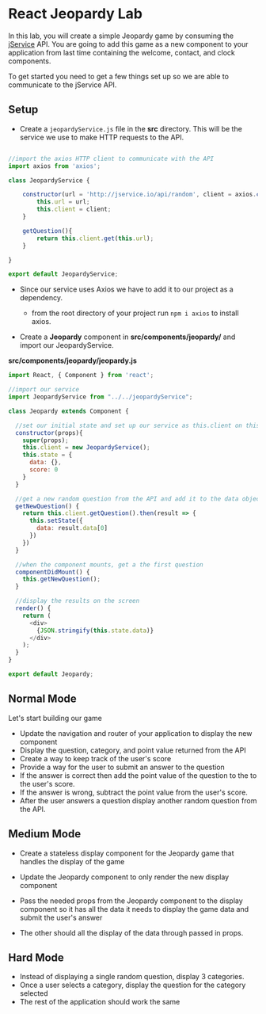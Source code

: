 # React Jeopardy Lab
In this lab, you will create a simple Jeopardy game by consuming the [jService](http://jservice.io/) API. You are going to add this game as a new component to your application from last time containing the welcome, contact, and clock components.

To get started you need to get a few things set up so we are able to communicate to the jService API.

## Setup

* Create a `jeopardyService.js` file in the **src** directory. This will be the service we use to make HTTP requests to the API.
```javascript

//import the axios HTTP client to communicate with the API
import axios from 'axios';

class JeopardyService {

    constructor(url = 'http://jservice.io/api/random', client = axios.create()){
        this.url = url;
        this.client = client;
    }

    getQuestion(){
        return this.client.get(this.url);
    }

}

export default JeopardyService;

```

* Since our service uses Axios we have to add it to our project as a dependency.
    * from the root directory of your project run `npm i axios` to install axios.

* Create a **Jeopardy** component in **src/components/jeopardy/** and import our JeopardyService.

**src/components/jeopardy/jeopardy.js**
```javascript
import React, { Component } from 'react';

//import our service
import JeopardyService from "../../jeopardyService";

class Jeopardy extends Component {

  //set our initial state and set up our service as this.client on this component
  constructor(props){
    super(props);
    this.client = new JeopardyService();
    this.state = {
      data: {},
      score: 0
    }
  }

  //get a new random question from the API and add it to the data object in state
  getNewQuestion() {
    return this.client.getQuestion().then(result => {
      this.setState({
        data: result.data[0]
      })
    })
  }

  //when the component mounts, get a the first question
  componentDidMount() {
    this.getNewQuestion();
  }

  //display the results on the screen
  render() {
    return (
      <div>
        {JSON.stringify(this.state.data)}
      </div>
    );
  }
}

export default Jeopardy;

```

## Normal Mode
Let's start building our game

* Update the navigation and router of your application to display the new component
* Display the question, category, and point value returned from the API
* Create a way to keep track of the user's score
* Provide a way for the user to submit an answer to the question
* If the answer is correct then add the point value of the question to the to the user's score. 
* If the answer is wrong, subtract the point value from the user's score.
* After the user answers a question display another random question from the API.

## Medium Mode 

* Create a stateless display component for the Jeopardy game that handles the display of the game
* Update the Jeopardy component to only render the new display component
* Pass the needed props from the Jeopardy component to the display component so it has all the data it needs to display the game data and submit the user's answer

* The other should all the display of the data through passed in props. 

## Hard Mode
* Instead of displaying a single random question, display 3 categories. 
* Once a user selects a category, display the question for the category selected
* The rest of the application should work the same
